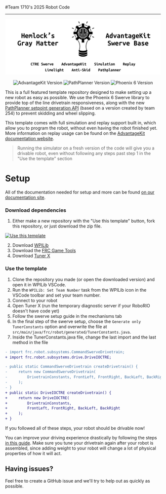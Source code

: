 #Team 1710's 2025 Robot Code
___
![AdvantageKit Swerve Base Logo](assets/logo.png)


<!--- Version badges. Will automatically pull the latest version from main branch. --->
<p align="center">
<img src="https://img.shields.io/badge/dynamic/json?url=https://raw.githubusercontent.com/Hemlock5712/2025SwerveTemplate/refs/heads/main/vendordeps/AdvantageKit.json&query=$.version&label=AdvantageKit&color=fbc30c&style=for-the-badge" alt="AdvantageKit Version">
<img src="https://img.shields.io/badge/dynamic/json?url=https://raw.githubusercontent.com/Hemlock5712/2025SwerveTemplate/refs/heads/main/vendordeps/PathplannerLib.json&query=$.version&label=PathPlanner&color=3F56CE&style=for-the-badge" alt="PathPlanner Version">
<img src="https://img.shields.io/badge/dynamic/json?url=https://raw.githubusercontent.com/Hemlock5712/2025SwerveTemplate/refs/heads/main/vendordeps/Phoenix6-frc2025-latest.json&query=$.version&label=Phoenix%206&color=97d700&style=for-the-badge" alt="Phoenix 6 Version">
</p>

This is a full featured template repository designed to make setting up a new robot as easy as possible. We use the Phoenix 6 Swerve library to provide top of the line drivetrain responsiveness, along with the new [PathPlanner setpoint generation API](https://pathplanner.dev/pplib-swerve-setpoint-generator.html) (based on a version created by team 254) to prevent skidding and wheel slipping.

This template comes with full simulation and replay support built in, which allow you to program the robot, without even having the robot finished yet. More information on replay usage can be found on the [AdvantageKit documentation website](https://docs.advantagekit.org/getting-started/traditional-replay).

> Running the simulator on a fresh version of the code will give you a drivable robot, even without following any steps past step 1 in the "Use the template" section

# Setup

All of the documentation needed for setup and more can be found [on our documentation site](https://hemlock5712.github.io/Swerve-Setup/talonfx-swerve-setup.html).

### Download dependencies

1. Either make a new repository with the "Use this template" button, fork this repository, or just download the zip file.

[![Use this template](https://img.shields.io/badge/Use_this_template-238636?style=for-the-badge)](https://github.com/new?template_name=2025SwerveTemplate&template_owner=Hemlock5712)

2. Download [WPILib](https://docs.wpilib.org/en/stable/docs/zero-to-robot/step-2/wpilib-setup.html)
3. Download the [FRC Game Tools](https://docs.wpilib.org/en/stable/docs/zero-to-robot/step-2/frc-game-tools.html)
4. Download [Tuner X](https://github.com/CrossTheRoadElec/Phoenix-Releases/releases)

### Use the template

1. Clone the repository you made (or open the downloaded version) and open it in WPILib VSCode.
2. Run the `WPILib: Set Team Number` task from the WPILib icon in the VSCode toolbar and set your team number.
3. Connect to your robot
4. Open Tuner X (run the temporary diagnostic server if your RoboRIO doesn't have code yet)
5. Follow the swerve setup guide in the mechanisms tab
6. In the final step of the swerve setup, choose the `Generate only TunerConstants` option and overwrite the file at `src/main/java/frc/robot/generated/TunerConstants.java`.
7. Inside the TunerConstants.java file, change the last import and the last method in the file
```diff
- import frc.robot.subsystems.CommandSwerveDrivetrain;
+ import frc.robot.subsystems.drive.DriveIOCTRE;
```

```diff
- public static CommandSwerveDrivetrain createDrivetrain() {
-     return new CommandSwerveDrivetrain(
-         DrivetrainConstants, FrontLeft, FrontRight, BackLeft, BackRight
-     );
- }
+ public static DriveIOCTRE createDrivetrain() {
+     return new DriveIOCTRE(
+         DrivetrainConstants,
+         FrontLeft, FrontRight, BackLeft, BackRight
+     );
+ }
```

If you followed all of these steps, your robot should be drivable now!

You can improve your driving experience drastically by following the steps [in this guide](https://hemlock5712.github.io/Swerve-Setup/talonfx-swerve-tuning.html). Make sure you tune your drivetrain again after your robot is assembled, since adding weight to your robot will change a lot of physical properties of how it will act.

## Having issues?

Feel free to create a GitHub issue and we'll try to help out as quickly as possible.
